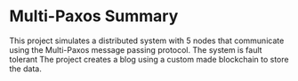 # Multi-Paxos Summary
This project simulates a distributed system with 5 nodes that communicate using the Multi-Paxos message passing protocol.  The system is fault tolerant  The project creates a blog using a custom made blockchain to store the data.  
